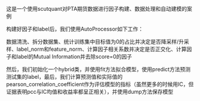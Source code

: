 这是一个使用scutquant对PTA期货数据进行因子构建、数据处理和自动建模的案例  

构建好因子和label后，我们使用AutoProcessor如下工作：  

数据清洗、拆分数据集、统计训练集中目标值为0的占比并决定是否降采样/升采样、label_norm和feature_norm、计算因子相关系数并决定是否正交化、计算因子和label的Mutual Information并去除score=0的因子  

然后，我们初始化一个hybrid类，并使用fit方法拟合模型，使用predict方法预测测试集的label，最后，我们计算预测值和实际值的pearson_correlation_coefficient作为评估模型的指标（虽然更多的时候用IC，但证据表明pcc与IC均值和收益率都呈正相关），并使用dump方法保存模型
